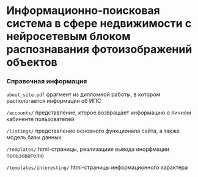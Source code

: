 # Информационно-поисковая система в сфере недвижимости с нейросетевым блоком распознавания фотоизображений объектов

### Справочная информация  

`about_site.pdf` фрагмент из дипломной работы, в котором распологается информация об ИПС  

`/accounts/` представление, кторое возвращает информацию о личном кабиненте пользователей  

`/listings/` представление основного функционала сайта, а также модель базы данных  

`/templates/` html-страницы, реализациия вывода инорфмации пользователю  

`/templates/interesting/` html-страницы информационного характера  

